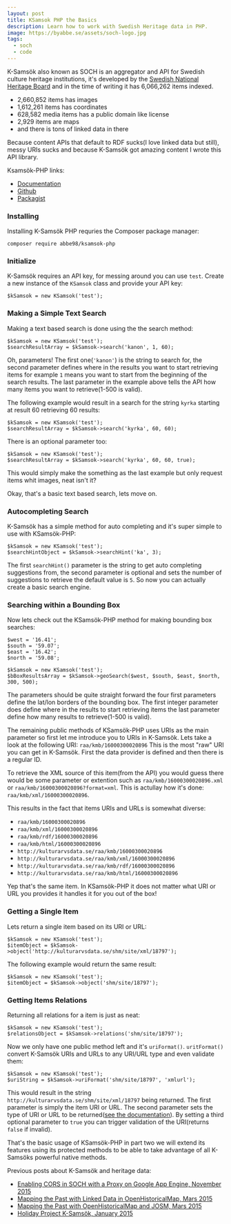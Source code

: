 ```yaml
---
layout: post
title: KSamsok PHP the Basics
description: Learn how to work with Swedish Heritage data in PHP.
image: https://byabbe.se/assets/soch-logo.jpg
tags:
  - soch
  - code
---
```


K-Sams&ouml;k also known as SOCH is an aggregator and API for Swedish culture heritage institutions, it's developed by the [Swedish National Heritage Board](http://www.raa.se/om-riksantikvarieambetet/in-english/) and in the time of writing it has 6,066,262 items indexed.

 - 2,660,852 items has images
 - 1,612,261 items has coordinates
 - 628,582 media items has a public domain like license
 - 2,929 items are maps
 - and there is tons of linked data in there

Because content APIs that default to RDF sucks(I love linked data but still), messy URIs sucks and because K-Sams&ouml;k got amazing content I wrote this API library.

Ksams&ouml;k-PHP links\:

 - [Documentation](https://byabbe.se/ksamsok-php/)
 - [Github](https://github.com/Abbe98/ksamsok-php)
 - [Packagist](https://packagist.org/packages/abbe98/ksamsok-php)

### Installing

Installing K-Sams&ouml;k PHP requries the Composer package manager\:

`composer require abbe98/ksamsok-php`

### Initialize

K-Sams&ouml;k requires an API key, for messing around you can use `test`. Create a new instance of the `KSamsok` class and provide your API key\:

<pre class="line-numbers"><code class="language-php">$kSamsok = new KSamsok('test');</code></pre>

### Making a Simple Text Search

Making a text based search is done using the the search method\:

<pre class="line-numbers"><code class="language-php">$kSamsok = new KSamsok('test');
$searchResultArray = $kSamsok->search('kanon', 1, 60);</code></pre>

Oh, parameters! The first one(`'kanon'`) is the string to search for, the second parameter defines where in the results you want to start retrieving items for example `1` means you want to start from the beginning of the search results. The last parameter in the example above tells the API how many items you want to retrieve(1-500 is valid).

The following example would result in a search for the string `kyrka` starting at result 60 retrieving 60 results\:

<pre class="line-numbers"><code class="language-php">$kSamsok = new KSamsok('test');
$searchResultArray = $kSamsok->search('kyrka', 60, 60);</code></pre>

There is an optional parameter too\:

<pre class="line-numbers"><code class="language-php">$kSamsok = new KSamsok('test');
$searchResultArray = $kSamsok->search('kyrka', 60, 60, true);</code></pre>

This would simply make the something as the last example but only request items whit images, neat isn't it?

Okay, that's a basic text based search, lets move on.

### Autocompleting Search

K-Sams&ouml;k has a simple method for auto completing and it's super simple to use with KSams&ouml;k-PHP\:

<pre class="line-numbers"><code class="language-php">$kSamsok = new KSamsok('test');
$searchHintObject = $kSamsok->searchHint('ka', 3);</code></pre>

The first `searchHint()` parameter is the string to get auto completing suggestions from, the second parameter is optional and sets the number of suggestions to retrieve the default value is `5`. So now you can actually create a basic search engine.

### Searching within a Bounding Box

Now lets check out the KSams&ouml;k-PHP method for making bounding box searches\:

<pre class="line-numbers"><code class="language-php">$west = '16.41';
$south = '59.07';
$east = '16.42';
$north = '59.08';

$kSamsok = new KSamsok('test');
$bBoxResultsArray = $kSamsok->geoSearch($west, $south, $east, $north, 300, 500);</code></pre>

The parameters should be quite straight forward the four first parameters define the lat/lon borders of the bounding box. The first integer parameter does define where in the results to start retrieving items the last parameter define how many results to retrieve(1-500 is valid).

The remaining public methods of KSams&ouml;k-PHP uses URIs as the main parameter so first let me introduce you to URIs in K-Sams&ouml;k. Lets take a look at the following URI\: `raa/kmb/16000300020896` This is the most "raw" URI you can get in K-Sams&ouml;k. First the data provider is defined and then there is a regular ID.

To retrieve the XML source of this item(from the API) you would guess there would be some parameter or extention such as `raa/kmb/16000300020896.xml` or `raa/kmb/16000300020896?format=xml`. This is actullay how it's done\: `raa/kmb/xml/16000300020896`.

This results in the fact that items URIs and URLs is somewhat diverse\:

- `raa/kmb/16000300020896`
- `raa/kmb/xml/16000300020896`
- `raa/kmb/rdf/16000300020896`
- `raa/kmb/html/16000300020896`
- `http://kulturarvsdata.se/raa/kmb/16000300020896`
- `http://kulturarvsdata.se/raa/kmb/xml/16000300020896`
- `http://kulturarvsdata.se/raa/kmb/rdf/16000300020896`
- `http://kulturarvsdata.se/raa/kmb/html/16000300020896`

Yep that's the same item. In KSams&ouml;k-PHP it does not matter what URI or URL you provides it handles it for you out of the box!

### Getting a Single Item

Lets return a single item based on its URI or URL\:

<pre class="line-numbers"><code class="language-php">$kSamsok = new KSamsok('test');
$itemObject = $kSamsok->object('http://kulturarvsdata.se/shm/site/xml/18797');</code></pre>

The following example would return the same result\:

<pre class="line-numbers"><code class="language-php">$kSamsok = new KSamsok('test');
$itemObject = $kSamsok->object('shm/site/18797');</code></pre>

### Getting Items Relations

Returning all relations for a item is just as neat\:

<pre class="line-numbers"><code class="language-php">$kSamsok = new KSamsok('test');
$relationsObject = $kSamsok->relations('shm/site/18797');</code></pre>

Now we only have one public method left and it's `uriFormat()`. `uritFormat()` convert K-Samsök URIs and URLs to any URI/URL type and even validate them\:

<pre class="line-numbers"><code class="language-php">$kSamsok = new KSamsok('test');
$uriString = $kSamsok->uriFormat('shm/site/18797', 'xmlurl');</code></pre>

This would result in the string `http://kulturarvsdata.se/shm/site/xml/18797` being returned. The first parameter is simply the item URI or URL. The second parameter sets the type of URI or URL to be returned([see the documentation](https://byabbe.se/ksamsok-php/#uri)). By setting a third optional parameter to `true` you can trigger validation of the URI(returns `false` if invalid).

That's the basic usage of KSams&ouml;k-PHP in part two we will extend its features using its protected methods to be able to take advantage of all K-Sams&ouml;ks powerful native methods.

Previous posts about K-Sams&ouml;k and heritage data\:

 - [Enabling CORS in SOCH with a Proxy on Google App Engine, November 2015](https://byabbe.se/2015/11/24/enabling-cors-in-soch-with-a-proxy-on-google-app-engine/)
 - [Mapping the Past with Linked Data in OpenHistoricalMap, Mars 2015](https://byabbe.se/2015/03/26/mapping-the-past-with-linked-data-in-openhistoricalmap/)
 - [Mapping the Past with OpenHistoricalMap and JOSM, Mars 2015](https://byabbe.se/2015/03/03/mapping-the-past-with-openhistoricalmap-and-josm/)
 - [Holiday Project K-Sams&ouml;k, January 2015](https://byabbe.se/2015/01/07/holiday-project-ksamsok/)